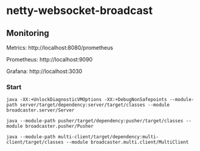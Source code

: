 # netty-websocket-broadcast

## Monitoring 

Metrics: http://localhost:8080/prometheus

Prometheus: http://localhost:9090

Grafana: http://localhost:3030

### Start

```
java -XX:+UnlockDiagnosticVMOptions -XX:+DebugNonSafepoints --module-path server/target/dependency:server/target/classes --module broadcaster.server/Server

java --module-path pusher/target/dependency:pusher/target/classes --module broadcaster.pusher/Pusher

java --module-path multi-client/target/dependency:multi-client/target/classes --module broadcaster.multi.client/MultiClient
```
